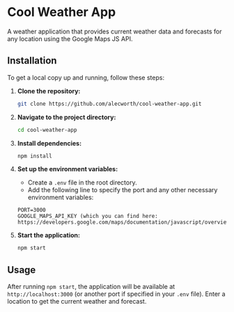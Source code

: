 # Cool Weather App

A weather application that provides current weather data and forecasts for any location using the Google Maps JS API. 

## Installation

To get a local copy up and running, follow these steps:

1. **Clone the repository:**
   ```bash
   git clone https://github.com/alecworth/cool-weather-app.git
   ```
2. **Navigate to the project directory:**
   ```bash
   cd cool-weather-app
   ```
3. **Install dependencies:**
   ```bash
   npm install
   ```
4. **Set up the environment variables:**
   - Create a `.env` file in the root directory.
   - Add the following line to specify the port and any other necessary environment variables:
   ```env
   PORT=3000
   GOOGLE_MAPS_API_KEY (which you can find here: https://developers.google.com/maps/documentation/javascript/overview)
   ```


5. **Start the application:**
   ```bash
   npm start
   ```

## Usage

After running `npm start`, the application will be available at `http://localhost:3000` (or another port if specified in your `.env` file). Enter a location to get the current weather and forecast.
